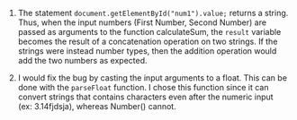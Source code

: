 1. The statement `document.getElementById("num1").value;` returns a string. Thus, when the input numbers (First Number,
Second Number) are passed as arguments to the
function calculateSum, the `result` variable becomes the result of a concatenation operation on two strings. If the
strings were instead number types, then the addition operation would add the two numbers as expected.

2. I would fix the bug by casting the input arguments to a float. This can be done with the `parseFloat` function. I
chose this function since it can convert strings that contains characters even after the numeric input (ex: 3.14fjdsja),
whereas Number() cannot. 
